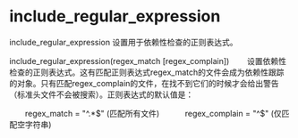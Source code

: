 include_regular_expression
===

include_regular_expression 设置用于依赖性检查的正则表达式。

  include_regular_expression(regex_match [regex_complain])
　　设置依赖性检查的正则表达式。这有匹配正则表达式regex_match的文件会成为依赖性跟踪的对象。只有匹配regex_complain的文件，在找不到它们的时候才会给出警告（标准头文件不会被搜索）。正则表达式的默认值是：

  　　regex_match    = "^.*$" (匹配所有文件)
　　　regex_complain = "^$" (仅匹配空字符串)

